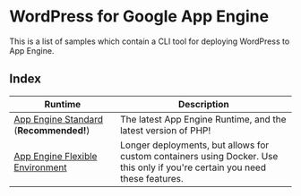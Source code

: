 # WordPress for Google App Engine

This is a list of samples which contain a CLI tool for deploying WordPress to App Engine.

## Index

|Runtime|Description|
|---|---|
|[App Engine Standard](../standard/wordpress) (**Recommended!**)|The latest App Engine Runtime, and the latest version of PHP!|
|[App Engine Flexible Environment](../flexible/wordpress)|Longer deployments, but allows for custom containers using Docker. Use this only if you're certain you need these features.|
